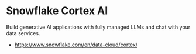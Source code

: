 # Snowflake Cortex AI 
Build generative AI applications with fully managed LLMs and chat with your data services. 
- https://www.snowflake.com/en/data-cloud/cortex/
  
